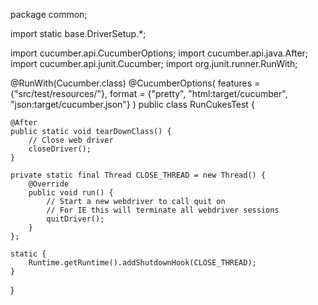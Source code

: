 package common;

import static base.DriverSetup.*;

import cucumber.api.CucumberOptions;
import cucumber.api.java.After;
import cucumber.api.junit.Cucumber;
import org.junit.runner.RunWith;

@RunWith(Cucumber.class)
@CucumberOptions(
features = {"src/test/resources/"},
format = {"pretty", "html:target/cucumber", "json:target/cucumber.json"}
)
public class RunCukesTest {

    @After
    public static void tearDownClass() {
        // Close web driver
        closeDriver();
    }

    private static final Thread CLOSE_THREAD = new Thread() {
        @Override
        public void run() {
            // Start a new webdriver to call quit on
            // For IE this will terminate all webdriver sessions
            quitDriver();
        }
    };

    static {
        Runtime.getRuntime().addShutdownHook(CLOSE_THREAD);
    }
}
